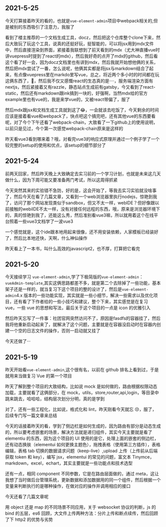 ## 2021-5-25

今天打算接着昨天的看的，也就是`vue-element-admin`项目中webpack相关的,但是被别的东西吸引了注意力，我服了

看到了楼主推荐的一个文档生成工具，docz，然后把这个仓库整个clone下来，然后大致玩了玩这个工具，说真的还挺好玩，挺智能的，可以将jsx用到mdx文件中，然后直接渲染到界面，紧接着我联想到了前天看到的mdx（尤大神直播vue时讲vuepress时提到了react的mdx），然后我好奇的点开了mdx的github，然后看这个看了好一会，因为docz文档里也有讲到mdx，然后我就开始想他俩的关系，然后把mdx尝试了一番，怎么说呢，他俩其实都是将jsx与markdown结合了起来，有点像vuepress里在markdo里写vue，总之，将近两个多小时的时间都在玩这俩东西了，🤢，然后我不仅又感慨react的生态真的是····，服务端渲染方面有nextjs，然后紧接着又有razzle，静态站点生成前有gatsby，今又看到了react-static，然后还有markdown跟ink搞到一块的，好强啊，当然mdx给的官方example里也有vue的，我是来学vue的，又被react带偏了，服了

然后mdx跟jsx和文档生成工具就到这了😂，一会就该去吃饭了，今天剩余的时间应该是接着看vue和webpack了，快点吧这个搞完吧，还有其他vue的东西要看呢，对了今个下午还看了webpack-chain，大致看了一下github上的使用说明，以前只是见过，今个第一次感觉webpack-chain原来是这样的

昨天看vue3看到哪来着？哦，对看完vue3的响应式原理并通过一个例子学了一个较完整的setup的使用和优点，该setup的细节部分了


## 2021-5-24

前两天回家，然后昨天晚上大致确定去实习前的一个学习计划，也就是未来这几天做什么，因为下周可能又要准备两门考试，所以这周得抓紧

今天突然其来的实验错不急防，好的是，这会开始了，等我去实习实验就没啥事了，然后今天在看了几篇文章，又看到一个web浏览器里执行nodejs，惊艳到我了，访问了那个网站发现类似于sandbox，但又不太一样，webIDE？但好像跟以前接触的webiIDE不太一样，没有对接任何远程的东西，哦，原来是浏览器环境下的，真的惊艳到我了，还能这么秀，然后准别看vue3嘛，所以就用着这个在线平台照着一些vue3文档学了一波vue3

一个感觉就是，这个ide跟本地用起来很像，还不用安装依赖，人家模板已经装好了，然后比本地还快，天啊，什么神仙操作

昨天看上了一本书，叫什么高效的javascript2，也不厚，打算把它看完

## 2021-5-20

今天接续学习 `vue-element-admin`,学了下极简版的`vue-element-admin`：`vueAdmin-template`,其实这俩思路都差不多，就是第二个去除掉了一些功能，基本架子还是一样的，就当复习下这个项目的整的设计了，然后是`vue-element-admin`4.x 版本的一些功能实现，其实就是一些小细节，解决一些需求以及优化项目，还有看了下作者给的一些小技巧和建议，整个下来，其实感觉是在复习 vue，一些 vue 的思想和写法，最后关于这个项目的一点是 icon 的优雅引入

然后昨天忘写了一件事：社团官网突然访问不了，原因是fasdfs的容器挂了，然后我将他重新启动起来了，就解决了这个问题，主要就是在容器没启动时在容器内创建一个空的日志文件的操作，否则一启动就又挂了

今天还做了···

## 2021-5-19

昨天开始看`vue-element-admin`,这个很有名，以前在 github 排名上看到过，于是就用来当做复习 Vue 的第一个项目

昨天了解到整个项目的大致结构，比如说 mock 是如何做的，路由根据权限动态加载，主要就看了这俩部分，在 mock，utils，store,router,api,login，等目录中跳来跳去，哈哈哈，结构层次划分分明，真的是学到

对了，还有一些工程化，比如说，格式化和 lint，昨天刚看今天就忘 😒，服了，后续专门写一篇文章来总结

今天的话接着昨天的看，学到了侧边栏是如何生成的，因为路由有部分是动态生成的，所以要考虑嵌套的场景，解决方法就是递归组件，其实今天主要就是看了 elementiu 的东西，因为这个项目的 UI 使用的是它，处理上面的嵌套的侧边栏，还有动态换肤（elementui 如何更换主题色），拖拽表格（使用第三方插件），表格编辑，表格 tab 切换的数据请求问题（keep-live）,upload 上传（上传前从后端获取 token 和 key），编写 jsx，elementui 的常见的问题，富文本 Tinymce，markdown，excel，echart，其实主要就是一些功能点和技术选型

还有一点，相同 component 不同参数，它是在路由层面做的，通过 meta，这让我想了当时做后台管理系统，更新数据和添加数据用的同一个组件，然后根据一个变量来判断执行的是哪种操作，在做对应的操作并调用相应的接口

今天还看了几篇文章呢

用 object 还是 map 的不同场景不同应用，关于 websocket 协议的判断，js 的 bind 的五层，es6 回顾，大文件上传两种方法：分片上传和断点续传，然后回顾了下 http2 的优势与劣势
